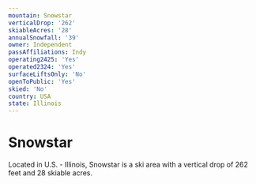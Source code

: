 ```yaml
---
mountain: Snowstar
verticalDrop: '262'
skiableAcres: '28'
annualSnowfall: '39'
owner: Independent
passAffiliations: Indy
operating2425: 'Yes'
operated2324: 'Yes'
surfaceLiftsOnly: 'No'
openToPublic: 'Yes'
skied: 'No'
country: USA
state: Illinois
---
```


# Snowstar

Located in U.S. - Illinois, Snowstar is a ski area with a vertical drop of 262 feet and 28 skiable acres.
